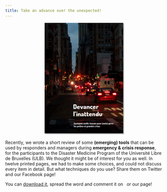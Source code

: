 ```yaml
---
title: Take an advance over the unexpected!
---
```

<center>
<a href='http://www.my-poppy.eu/2016_kta/2016_kta_poppy.pdf'><img class='img_hover' src='../images/cover_low_res.png' style="box-shadow:2px 2px 2px #aaa; width:50%; height:auto"></a>
</center>
<br>
Recently, we wrote a short review of some <b>(emerging) tools</b> that can be used by responders and managers during <b>emergency & crisis response</b>, for the participants to the Disaster Medicine Program of the Université Libre de Bruxelles (ULB). We thought it might be of interest for you as well. In twelve printed pages, we had to make some choices, and could not discuss every item in detail. But what techniques do you use? Share them on Twitter and our Facebook page!<br>

You can <a href='http://www.my-poppy.eu/2016_kta/2016_kta_poppy.pdf'>download it</a>, spread the word and comment it on <a href="http://www.twitter.com/mypoppy_eu"><i class="fa fa-twitter fa-fw fa-1x"></i></a>&nbsp; or our <a href="https://www.facebook.com/mypoppyeu"><i class="fa fa-facebook fa-fw fa-1x"></i></a> page!

